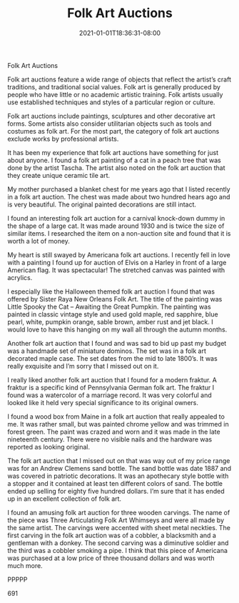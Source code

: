 ﻿---
title: "Folk Art Auctions"
date: 2021-01-01T18:36:31-08:00
description: "Art Auctions Tips for Web Success"
featured_image: "/images/Art Auctions.jpg"
tags: ["Art Auctions"]
---

Folk Art Auctions 

Folk art auctions feature a wide range of objects that reflect the artist’s craft traditions, and traditional social values.  Folk art is generally produced by people who have little or no academic artistic training.  Folk artists usually use established techniques and styles of a particular region or culture.

Folk art auctions include paintings, sculptures and other decorative art forms.  Some artists also consider utilitarian objects such as tools and costumes as folk art.  For the most part, the category of folk art auctions exclude works by professional artists.

It has been my experience that folk art auctions have something for just about anyone.  I found a folk art painting of a cat in a peach tree that was done by the artist Tascha.  The artist also noted on the folk art auction that they create unique ceramic tile art.

My mother purchased a blanket chest for me years ago that I listed recently in a folk art auction.  The chest was made about two hundred hears ago and is very beautiful.  The original painted decorations are still intact.

I found an interesting folk art auction for a carnival knock-down dummy in the shape of a large cat.  It was made around 1930 and is twice the size of similar items.  I researched the item on a non-auction site and found that it is worth a lot of money.

My heart is still swayed by Americana folk art auctions.  I recently fell in love with a painting I found up for auction of Elvis on a Harley in front of a large American flag.  It was spectacular!  The stretched canvas was painted with acrylics.

I especially like the Halloween themed folk art auction I found that was offered by Sister Raya New Orleans Folk Art.  The title of the painting was Little Spooky the Cat – Awaiting the Great Pumpkin.  The painting was painted in classic vintage style and used gold maple, red sapphire, blue pearl, white, pumpkin orange, sable brown, amber rust and jet black.  I would love to have this hanging on my wall all through the autumn months.

Another folk art auction that I found and was sad to bid up past my budget was a handmade set of miniature dominos.  The set was in a folk art decorated maple case.  The set dates from the mid to late 1800’s.  It was really exquisite and I’m sorry that I missed out on it.

I really liked another folk art auction that I found for a modern fraktur.  A fraktur is a specific kind of Pennsylvania German folk art.  The fraktur I found was a watercolor of a marriage record.  It was very colorful and looked like it held very special significance to its original owners.

I found a wood box from Maine in a folk art auction that really appealed to me.  It was rather small, but was painted chrome yellow and was trimmed in forest green.  The paint was crazed and worn and it was made in the late nineteenth century.  There were no visible nails and the hardware was reported as looking original.

The folk art auction that I missed out on that was way out of my price range was for an Andrew Clemens sand bottle.  The sand bottle was date 1887 and was covered in patriotic decorations.  It was an apothecary style bottle with a stopper and it contained at least ten different colors of sand.  The bottle ended up selling for eighty five hundred dollars.  I’m sure that it has ended up in an excellent collection of folk art.

I found an amusing folk art auction for three wooden carvings.  The name of the piece was Three Articulating Folk Art Whimseys and were all made by the same artist. The carvings were accented with sheet metal neckties.  The first carving in the folk art auction was of a cobbler, a blacksmith and a gentleman with a donkey.  The second carving was a diminutive soldier and the third was a cobbler smoking a pipe.  I think that this piece of Americana was purchased at a low price of three thousand dollars and was worth much more.

PPPPP

691

